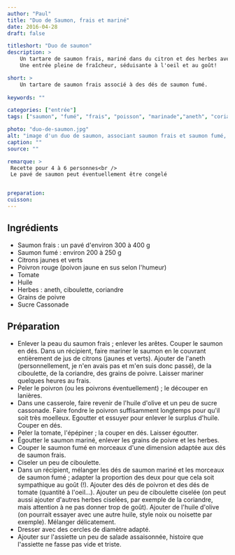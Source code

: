 ```yaml
---
author: "Paul"
title: "Duo de Saumon, frais et mariné"
date: 2016-04-28
draft: false

titleshort: "Duo de saumon"
description: >
    Un tartare de saumon frais, mariné dans du citron et des herbes avec des dés de saumon fumé.<br />
    Une entrée pleine de fraîcheur, séduisante à l'oeil et au goût!

short: >
    Un tartare de saumon frais associé à des dés de saumon fumé.
    
keywords: ""

categories: ["entrée"]
tags: ["saumon", "fumé", "frais", "poisson", "marinade","aneth", "coriandre", "tartare"]

photo: "duo-de-saumon.jpg"
alt: "image d'un duo de saumon, associant saumon frais et saumon fumé, monté en cylindre, agrémenté de persil."
caption: ""
source: ""

remarque: >
 Recette pour 4 à 6 personnes<br />
 Le pavé de saumon peut éventuellement être congelé


preparation: 
cuisson: 
---
```




## Ingrédients
- Saumon frais : un pavé d'environ 300 à 400 g
- Saumon fumé : environ 200 à 250 g
- Citrons jaunes et verts
- Poivron rouge (poivon jaune en sus selon l'humeur)
- Tomate
- Huile
- Herbes : aneth, ciboulette, coriandre
- Grains de poivre
- Sucre Cassonade
## Préparation
- Enlever la peau du saumon frais ; enlever les arêtes. Couper le saumon en dés. Dans un récipient, faire mariner le saumon en le couvrant entièrement de jus de citrons (jaunes et verts). Ajouter de l'aneth (personnellement, je n'en avais pas et m'en suis donc passé), de la ciboulette, de la coriandre, des grains de poivre. Laisser mariner quelques heures au frais.
- Peler le poivron (ou les poivrons éventuellement) ; le découper en lanières.
- Dans une casserole, faire revenir de l'huile d'olive et un peu de sucre cassonade. Faire fondre le poivron suffisamment longtemps pour qu'il soit très moelleux. Egoutter et essuyer pour enlever le surplus d'huile. Couper en dés.
- Peler la tomate, l'épépiner ; la couper en dés. Laisser égoutter.
- Égoutter le saumon mariné, enlever les grains de poivre et les herbes.
- Couper le saumon fumé en morceaux d'une dimension adaptée aux dés de saumon frais.
- Ciseler un peu de ciboulette.
- Dans un récipient, mélanger les dés de saumon mariné et les morceaux de saumon fumé ; adapter la proportion des deux pour que cela soit sympathique au goût (!). Ajouter des dés de poivron et des dés de tomate (quantité à l'oeil…). Ajouter un peu de ciboulette ciselée (on peut aussi ajouter d'autres herbes ciselées, par exemple de la coriandre, mais attention à ne pas donner trop de goût). Ajouter de l'huile d'olive (on pourrait essayer avec une autre huile, style noix ou noisette par exemple). Mélanger délicatement.
- Dresser avec des cercles de diamètre adapté. 
- Ajouter sur l'assiette un peu de salade assaisonnée, histoire que l'assiette ne fasse pas vide et triste.